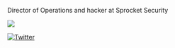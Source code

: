 Director of Operations and hacker at Sprocket Security

![](https://media3.giphy.com/media/kgwcNMHqvWPLO/200.gif)

[![Twitter](https://img.shields.io/twitter/url/https/twitter.com/sprocket_ed.svg?style=social&label=Follow%20%40sprocket_ed)](https://twitter.com/sprocket_ed)

